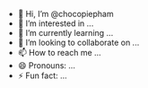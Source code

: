 - 👋 Hi, I’m @chocopiepham
- 👀 I’m interested in ...
- 🌱 I’m currently learning ...
- 💞️ I’m looking to collaborate on ...
- 📫 How to reach me ...
- 😄 Pronouns: ...
- ⚡ Fun fact: ...

<!---
chocopiepham/chocopiepham is a ✨ special ✨ repository because its `README.md` (this file) appears on your GitHub profile.
You can click the Preview link to take a look at your changes.
--->
